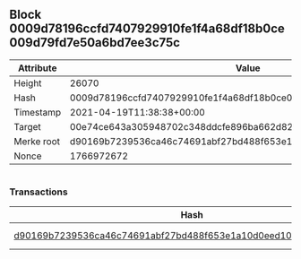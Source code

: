 ## Block 0009d78196ccfd7407929910fe1f4a68df18b0ce009d79fd7e50a6bd7ee3c75c

Attribute | Value
--- | ---
Height | 26070
Hash | 0009d78196ccfd7407929910fe1f4a68df18b0ce009d79fd7e50a6bd7ee3c75c
Timestamp | 2021-04-19T11:38:38+00:00
Target | 00e74ce643a305948702c348ddcfe896ba662d82c1a228faf4ad12250f07334e
Merke root | d90169b7239536ca46c74691abf27bd488f653e1a10d0eed10bd7166b0430ccc
Nonce | 1766972672

```

```

### Transactions

Hash | Amount
--- | ---
[d90169b7239536ca46c74691abf27bd488f653e1a10d0eed10bd7166b0430ccc](d90169b7239536ca46c74691abf27bd488f653e1a10d0eed10bd7166b0430ccc.md) | 10.00000000 SKEPTI 
